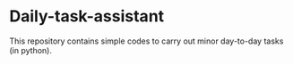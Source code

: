 # Daily-task-assistant
This repository contains simple codes to carry out minor day-to-day tasks (in python).
